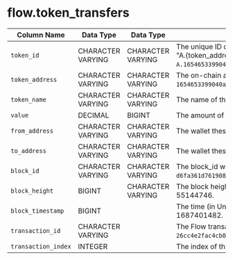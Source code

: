 # flow.token\_transfers

<table><thead><tr><th>Column Name</th><th>Data Type</th><th data-hidden>Data Type</th><th data-hidden>Description</th></tr></thead><tbody><tr><td><code>token_id</code></td><td>CHARACTER VARYING</td><td>CHARACTER VARYING</td><td>The unique ID of the fungible token being transferred, with the format:<br>"A.{token_address}.{token_name}", eg. <code>A.1654653399040a61.FlowToken</code>.</td></tr><tr><td><code>token_address</code></td><td>CHARACTER VARYING</td><td>CHARACTER VARYING</td><td>The on-chain address where this NFT collection is deployed, eg. <code>1654653399040a61</code>.</td></tr><tr><td><code>token_name</code></td><td>CHARACTER VARYING</td><td>CHARACTER VARYING</td><td>The name of the NFT collection this NFT belongs to, eg. "FlowToken".</td></tr><tr><td><code>value</code></td><td>DECIMAL</td><td>BIGINT</td><td>The amount of tokens being transferred, eg. 1937.477</td></tr><tr><td><code>from_address</code></td><td>CHARACTER VARYING</td><td>CHARACTER VARYING</td><td>The wallet these tokens were withdrawn from, eg. <code>a75dc99389b28584</code>.</td></tr><tr><td><code>to_address</code></td><td>CHARACTER VARYING</td><td>CHARACTER VARYING</td><td>The wallet these tokens were deposited to, eg. <code>7294137a3ac92c84</code>.</td></tr><tr><td><code>block_id</code></td><td>CHARACTER VARYING</td><td>CHARACTER VARYING</td><td>The block_id where this transfer occurred, eg. <code>d6fa361d7619088b3025a34f5d7a636ffe00f547ae96d178d86842856ad88d3d</code>.</td></tr><tr><td><code>block_height</code></td><td>BIGINT</td><td>CHARACTER VARYING</td><td>The block height of the block where this transfer occurred, eg. 55144746.</td></tr><tr><td><code>block_timestamp</code></td><td>BIGINT</td><td></td><td>The time (in Unix seconds) when this transfer occurred, eg. 1687401482.</td></tr><tr><td><code>transaction_id</code></td><td>CHARACTER VARYING</td><td></td><td>The Flow transaction that enacted this transfer, eg. <code>26cc4e2fac4cb06e929db8e0d1ed898ee1a412466f26737fd45dc2ca5fe995b6</code>.</td></tr><tr><td><code>transaction_index</code></td><td>INTEGER</td><td></td><td>The index of the transaction in the Flow block, eg. 12.</td></tr></tbody></table>
